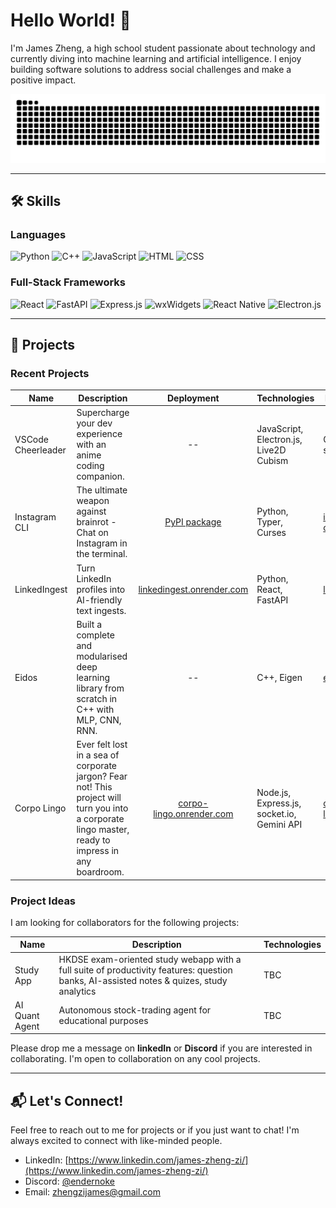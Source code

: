 # Hello World! 👋

I'm James Zheng, a high school student passionate about technology and currently diving into machine learning and artificial intelligence. I enjoy building software solutions to address social challenges and make a positive impact.

<picture>
  <source media="(prefers-color-scheme: dark)" srcset="https://github.com/endernoke/endernoke/blob/output/github-contribution-grid-snake-dark.svg" />
  <source media="(prefers-color-scheme: light)" srcset="https://github.com/endernoke/endernoke/blob/output/github-contribution-grid-snake.svg" />
  <img alt="github-snake" src="https://github.com/endernoke/endernoke/blob/output/github-contribution-grid-snake.svg" />
</picture>

---

## 🛠️ Skills

### Languages

![Python](https://img.shields.io/badge/Python-3776AB?style=for-the-badge&logo=python&logoColor=white)
![C++](https://img.shields.io/badge/C++-00599C?style=for-the-badge&logo=cplusplus&logoColor=white)
![JavaScript](https://img.shields.io/badge/JavaScript-F7DF1E?style=for-the-badge&logo=javascript&logoColor=black)
![HTML](https://img.shields.io/badge/HTML-E34F26?style=for-the-badge&logo=html5&logoColor=white)
![CSS](https://img.shields.io/badge/CSS-1572B6?style=for-the-badge&logo=css3&logoColor=white)

### Full-Stack Frameworks
![React](https://img.shields.io/badge/React-61DAFB?style=for-the-badge&logo=react&logoColor=black)
![FastAPI](https://img.shields.io/badge/FastAPI-26a699?style=for-the-badge&logo=fastapi&logoColor=white)
![Express.js](https://img.shields.io/badge/Express-6DB33F?style=for-the-badge&logo=express&logoColor=white)
![wxWidgets](https://img.shields.io/badge/wxWidgets-3DDC84?style=for-the-badge&logo=wx&logoColor=white)
![React Native](https://img.shields.io/badge/React_Native-FF69B4?style=for-the-badge&logo=react&logoColor=white)
![Electron.js](https://img.shields.io/badge/Electron-4B8BF5?style=for-the-badge&logo=electron&logoColor=white)


---

## 🚀 Projects

### Recent Projects

| Name | Description | Deployment | Technologies | Repository | Status |
|------|-------------|:----------:|--------------|------------|:------:|
| VSCode Cheerleader | Supercharge your dev experience with an anime coding companion. | -- | JavaScript, Electron.js, Live2D Cubism | Coming soon | WIP |
| Instagram CLI | The ultimate weapon against brainrot - Chat on Instagram in the terminal. | [PyPI package](https://pypi.org/project/instagram-cli/) | Python, Typer, Curses | [instagram-cli](https://github.com/supreme-gg-gg/instagram-cli/) | Release \| WIP |
| LinkedIngest | Turn LinkedIn profiles into AI-friendly text ingests. | [linkedingest.onrender.com](https://linkedingest.onrender.com) | Python, React, FastAPI | [linkedingest](https://github.com/endernoke/linkedingest/) | Beta \| WIP |
| Eidos | Built a complete and modularised deep learning library from scratch in C++ with MLP, CNN, RNN. | -- | C++, Eigen | [eidos](https://github.com/supreme-gg-gg/eidos/) | Release \| Completed |
| Corpo Lingo | Ever felt lost in a sea of corporate jargon? Fear not! This project will turn you into a corporate lingo master, ready to impress in any boardroom. | [corpo-lingo.onrender.com](https://corpo-lingo.onrender.com) | Node.js, Express.js, socket.io, Gemini API | [corpo-lingo](https://github.com/supreme-gg-gg/corpo-lingo) | Release \| Completed |

### Project Ideas

I am looking for collaborators for the following projects:

| Name | Description | Technologies |
|------|-------------|--------------|
| Study App | HKDSE exam-oriented study webapp with a full suite of productivity features: question banks, AI-assisted notes & quizes, study analytics | TBC |
| AI Quant Agent | Autonomous stock-trading agent for educational purposes | TBC |

Please drop me a message on **linkedIn** or **Discord** if you are interested in collaborating. I'm open to collaboration on any cool projects.

---

## 📬 Let's Connect!

Feel free to reach out to me for projects or if you just want to chat! I'm always excited to connect with like-minded people.

- LinkedIn: [https://www.linkedin.com/james-zheng-zi/](https://www.linkedin.com/james-zheng-zi/)
- Discord: [@endernoke](https://discordapp.com/users/739442219731386428)
- Email: [zhengzijames@gmail.com](zhengzijames@gmail.com)